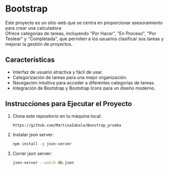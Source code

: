 # Bootstrap
Este proyecto es un sitio web que se centra en proporcionar asesoramiento para crear una calculadora  
Ofrece categorías de tareas, incluyendo "Por Hacer", "En Proceso", "Por Testear" y "Completada", que permiten a los usuarios clasificar sus tareas y mejorar la gestión de proyectos.

## Características

- Interfaz de usuario atractiva y fácil de usar.
- Categorización de tareas para una mejor organización.
- Navegación intuitiva para acceder a diferentes categorías de tareas.
- Integración de Bootstrap y Bootstrap Icons para un diseño moderno.

## Instrucciones para Ejecutar el Proyecto

1. Clona este repositorio en tu máquina local:
   ```bash
   https://github.com/MartinaZabala/Boostrap_prueba

2. Instalar json server:
   
   ```bash
   npm install -g json-server

3. Correr json server:
   
   ```bash
   json-server --watch db.json
   
